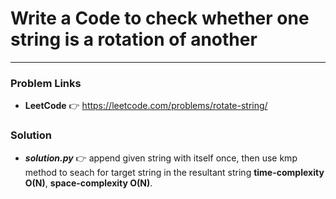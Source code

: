 # Write a Code to check whether one string is a rotation of another

---

### Problem Links
- **__LeetCode__** :point_right: https://leetcode.com/problems/rotate-string/

### Solution
- **_solution.py_** :point_right: append given string with itself once, then use kmp method to seach for target string in the resultant string **time-complexity O(N)**, **space-complexity O(N)**.
